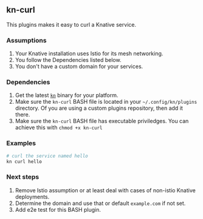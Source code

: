 ## kn-curl

This plugins makes it easy to curl a Knative service.

### Assumptions

1.  Your Knative installation uses Istio for its mesh networking.
2.  You follow the Dependencies listed below.
3.  You don't have a custom domain for your services.

### Dependencies

1. Get the latest [`kn`](https://github.com/knative/client) binary for your
   platform.
2. Make sure the `kn-curl` BASH file is located in your `~/.config/kn/plugins`
   directory. Of you are using a custom plugins repository, then add it there.
3. Make sure the `kn-curl` BASH file has executable priviledges. You can achieve
   this with `chmod +x kn-curl`

### Examples

```bash
# curl the service named hello
kn curl hello
```

### Next steps

1. Remove Istio assumption or at least deal with cases of non-istio Knative
   deployments.
2. Determine the domain and use that or default `example.com` if not set.
3. Add e2e test for this BASH plugin.
